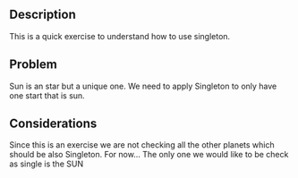 ## Description

This is a quick exercise to understand how to use singleton.

## Problem

Sun is an star but a unique one. We need to apply Singleton to only have one start that is sun.

## Considerations

Since this is an exercise we are not checking all the other planets which should be also Singleton. For now... The only one we would like to be check as single is the SUN
